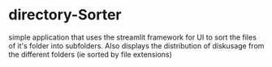 # directory-Sorter
simple application that uses the streamlit framework for UI to sort the files of it's folder into subfolders.
Also displays the distribution of diskusage from the different folders (ie sorted by file extensions)
